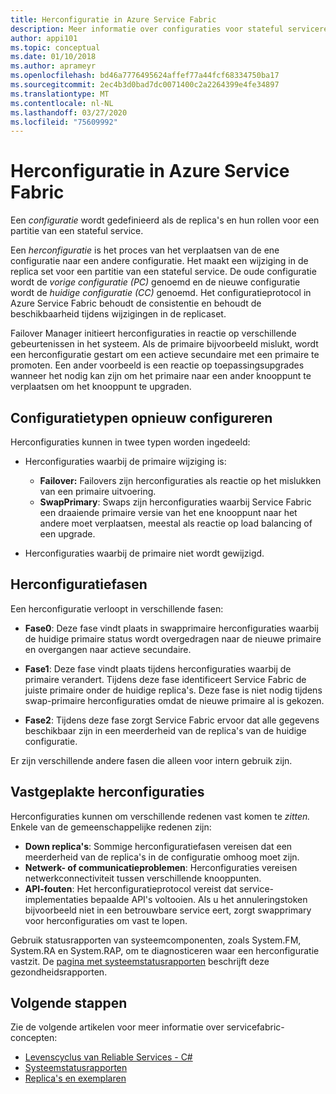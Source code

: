 ```yaml
---
title: Herconfiguratie in Azure Service Fabric
description: Meer informatie over configuraties voor stateful servicereplica's en het proces van het opnieuw configureren van Service Fabric wordt gebruikt om consistentie en beschikbaarheid tijdens de wijziging te behouden.
author: appi101
ms.topic: conceptual
ms.date: 01/10/2018
ms.author: aprameyr
ms.openlocfilehash: bd46a7776495624affef77a44fcf68334750ba17
ms.sourcegitcommit: 2ec4b3d0bad7dc0071400c2a2264399e4fe34897
ms.translationtype: MT
ms.contentlocale: nl-NL
ms.lasthandoff: 03/27/2020
ms.locfileid: "75609992"
---
```

# <a name="reconfiguration-in-azure-service-fabric"></a>Herconfiguratie in Azure Service Fabric
Een *configuratie* wordt gedefinieerd als de replica's en hun rollen voor een partitie van een stateful service.

Een *herconfiguratie* is het proces van het verplaatsen van de ene configuratie naar een andere configuratie. Het maakt een wijziging in de replica set voor een partitie van een stateful service. De oude configuratie wordt de *vorige configuratie (PC)* genoemd en de nieuwe configuratie wordt de *huidige configuratie (CC)* genoemd. Het configuratieprotocol in Azure Service Fabric behoudt de consistentie en behoudt de beschikbaarheid tijdens wijzigingen in de replicaset.

Failover Manager initieert herconfiguraties in reactie op verschillende gebeurtenissen in het systeem. Als de primaire bijvoorbeeld mislukt, wordt een herconfiguratie gestart om een actieve secundaire met een primaire te promoten. Een ander voorbeeld is een reactie op toepassingsupgrades wanneer het nodig kan zijn om het primaire naar een ander knooppunt te verplaatsen om het knooppunt te upgraden.

## <a name="reconfiguration-types"></a>Configuratietypen opnieuw configureren
Herconfiguraties kunnen in twee typen worden ingedeeld:

- Herconfiguraties waarbij de primaire wijziging is:
    - **Failover:** Failovers zijn herconfiguraties als reactie op het mislukken van een primaire uitvoering.
    - **SwapPrimary**: Swaps zijn herconfiguraties waarbij Service Fabric een draaiende primaire versie van het ene knooppunt naar het andere moet verplaatsen, meestal als reactie op load balancing of een upgrade.

- Herconfiguraties waarbij de primaire niet wordt gewijzigd.

## <a name="reconfiguration-phases"></a>Herconfiguratiefasen
Een herconfiguratie verloopt in verschillende fasen:

- **Fase0**: Deze fase vindt plaats in swapprimaire herconfiguraties waarbij de huidige primaire status wordt overgedragen naar de nieuwe primaire en overgangen naar actieve secundaire.

- **Fase1**: Deze fase vindt plaats tijdens herconfiguraties waarbij de primaire verandert. Tijdens deze fase identificeert Service Fabric de juiste primaire onder de huidige replica's. Deze fase is niet nodig tijdens swap-primaire herconfiguraties omdat de nieuwe primaire al is gekozen. 

- **Fase2**: Tijdens deze fase zorgt Service Fabric ervoor dat alle gegevens beschikbaar zijn in een meerderheid van de replica's van de huidige configuratie.

Er zijn verschillende andere fasen die alleen voor intern gebruik zijn.

## <a name="stuck-reconfigurations"></a>Vastgeplakte herconfiguraties
Herconfiguraties kunnen om verschillende redenen vast komen te *zitten.* Enkele van de gemeenschappelijke redenen zijn:

- **Down replica's**: Sommige herconfiguratiefasen vereisen dat een meerderheid van de replica's in de configuratie omhoog moet zijn.
- **Netwerk- of communicatieproblemen**: Herconfiguraties vereisen netwerkconnectiviteit tussen verschillende knooppunten.
- **API-fouten**: Het herconfiguratieprotocol vereist dat service-implementaties bepaalde API's voltooien. Als u het annuleringstoken bijvoorbeeld niet in een betrouwbare service eert, zorgt swapprimary voor herconfiguraties om vast te lopen.

Gebruik statusrapporten van systeemcomponenten, zoals System.FM, System.RA en System.RAP, om te diagnosticeren waar een herconfiguratie vastzit. De [pagina met systeemstatusrapporten](service-fabric-understand-and-troubleshoot-with-system-health-reports.md) beschrijft deze gezondheidsrapporten.

## <a name="next-steps"></a>Volgende stappen
Zie de volgende artikelen voor meer informatie over servicefabric-concepten:

- [Levenscyclus van Reliable Services - C#](service-fabric-reliable-services-lifecycle.md)
- [Systeemstatusrapporten](service-fabric-understand-and-troubleshoot-with-system-health-reports.md)
- [Replica's en exemplaren](service-fabric-concepts-replica-lifecycle.md)
